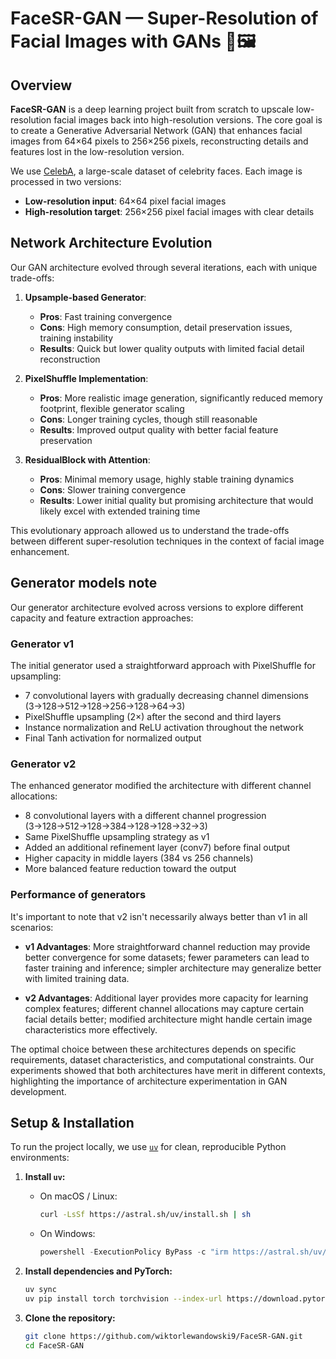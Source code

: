 # FaceSR-GAN — Super-Resolution of Facial Images with GANs 🧠🖼️

## Overview
**FaceSR-GAN** is a deep learning project built from scratch to upscale low-resolution facial images back into high-resolution versions. The core goal is to create a Generative Adversarial Network (GAN) that enhances facial images from 64×64 pixels to 256×256 pixels, reconstructing details and features lost in the low-resolution version.

We use [CelebA](https://www.kaggle.com/datasets/jessicali9530/celeba-dataset), a large-scale dataset of celebrity faces. Each image is processed in two versions:
- **Low-resolution input**: 64×64 pixel facial images
- **High-resolution target**: 256×256 pixel facial images with clear details

## Network Architecture Evolution
Our GAN architecture evolved through several iterations, each with unique trade-offs:

1. **Upsample-based Generator**:
   - **Pros**: Fast training convergence
   - **Cons**: High memory consumption, detail preservation issues, training instability
   - **Results**: Quick but lower quality outputs with limited facial detail reconstruction

2. **PixelShuffle Implementation**:
   - **Pros**: More realistic image generation, significantly reduced memory footprint, flexible generator scaling
   - **Cons**: Longer training cycles, though still reasonable
   - **Results**: Improved output quality with better facial feature preservation

3. **ResidualBlock with Attention**:
   - **Pros**: Minimal memory usage, highly stable training dynamics
   - **Cons**: Slower training convergence
   - **Results**: Lower initial quality but promising architecture that would likely excel with extended training time

This evolutionary approach allowed us to understand the trade-offs between different super-resolution techniques in the context of facial image enhancement.

## Generator models note

Our generator architecture evolved across versions to explore different capacity and feature extraction approaches:

### Generator v1
The initial generator used a straightforward approach with PixelShuffle for upsampling:
- 7 convolutional layers with gradually decreasing channel dimensions (3→128→512→128→256→128→64→3)
- PixelShuffle upsampling (2×) after the second and third layers
- Instance normalization and ReLU activation throughout the network
- Final Tanh activation for normalized output

### Generator v2
The enhanced generator modified the architecture with different channel allocations:
- 8 convolutional layers with a different channel progression (3→128→512→128→384→128→128→32→3)
- Same PixelShuffle upsampling strategy as v1
- Added an additional refinement layer (conv7) before final output
- Higher capacity in middle layers (384 vs 256 channels)
- More balanced feature reduction toward the output

### Performance of generators
It's important to note that v2 isn't necessarily always better than v1 in all scenarios:

- **v1 Advantages**: More straightforward channel reduction may provide better convergence for some datasets; fewer parameters can lead to faster training and inference; simpler architecture may generalize better with limited training data.

- **v2 Advantages**: Additional layer provides more capacity for learning complex features; different channel allocations may capture certain facial details better; modified architecture might handle certain image characteristics more effectively.

The optimal choice between these architectures depends on specific requirements, dataset characteristics, and computational constraints. Our experiments showed that both architectures have merit in different contexts, highlighting the importance of architecture experimentation in GAN development.

## Setup & Installation
To run the project locally, we use [`uv`](https://github.com/astral-sh/uv) for clean, reproducible Python environments:

1. **Install `uv`:**
   - On macOS / Linux:
     ```bash
     curl -LsSf https://astral.sh/uv/install.sh | sh
     ```
   - On Windows:
     ```powershell
     powershell -ExecutionPolicy ByPass -c "irm https://astral.sh/uv/install.ps1 | iex"
     ```

2. **Install dependencies and PyTorch:**
   ```bash
   uv sync
   uv pip install torch torchvision --index-url https://download.pytorch.org/whl/cu118
   ```

3. **Clone the repository:**
   ```bash
   git clone https://github.com/wiktorlewandowski9/FaceSR-GAN.git
   cd FaceSR-GAN
   ```

